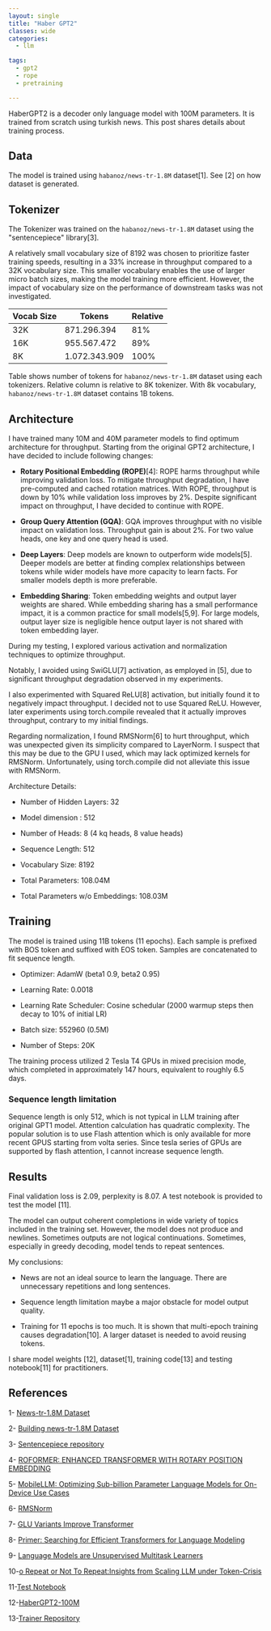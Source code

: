 ```yaml
---
layout: single
title: "Haber GPT2"
classes: wide
categories:
  - llm

tags:
  - gpt2
  - rope
  - pretraining

---
```


HaberGPT2 is a decoder only language model with 100M parameters. It is trained from scratch using turkish news. This post shares details about training process.

## Data

The model is trained using `habanoz/news-tr-1.8M` dataset[1]. See [2] on how dataset is generated.

## Tokenizer

The Tokenizer was trained on the `habanoz/news-tr-1.8M` dataset using the "sentencepiece" library[3]. 

A relatively small vocabulary size of 8192 was chosen to prioritize faster training speeds, resulting in a 33% increase in throughput compared to a 32K vocabulary size. This smaller vocabulary enables the use of larger micro batch sizes, making the model training more efficient. However, the impact of vocabulary size on the performance of downstream tasks was not investigated.

| Vocab Size | Tokens        | Relative |
|------------|---------------|----------|
| 32K        | 871.296.394   | 81%      |
| 16K        | 955.567.472   | 89%      |
| 8K         | 1.072.343.909 | 100%     |

Table shows number of tokens for `habanoz/news-tr-1.8M` dataset using each tokenizers. Relative column is relative to 8K tokenizer. With 8k vocabulary, `habanoz/news-tr-1.8M` dataset contains 1B tokens. 

## Architecture

I have trained many 10M and 40M parameter models to find optimum architecture for throughput. Starting from the original GPT2 architecture, I have decided to include following changes:

- **Rotary Positional Embedding (ROPE)**[4]: ROPE harms throughput while improving validation loss. To mitigate throughput degradation, I have pre-computed and cached rotation matrices. With ROPE, throughput is down by 10% while validation loss improves by 2%. Despite significant impact on throughput, I have decided to continue with ROPE.

- **Group Query Attention (GQA)**: GQA improves throughput with no visible impact on validation loss. Throughput gain is about 2%. For two value heads, one key and one query head is used.

- **Deep Layers**: Deep models are known to outperform wide models[5]. Deeper models are better at finding complex relationships between tokens while wider models have more capacity to learn facts. For smaller models depth is more preferable.  

- **Embedding Sharing**: Token embedding weights and output layer weights are shared. While embedding sharing has a small performance impact, it is a common practice for small models[5,9]. For large models, output layer size is negligible hence output layer is not shared with token embedding layer.


During my testing, I explored various activation and normalization techniques to optimize throughput. 

Notably, I avoided using SwiGLU[7] activation, as employed in [5], due to significant throughput degradation observed in my experiments.

I also experimented with Squared ReLU[8] activation, but initially found it to negatively impact throughput. I decided not to use Squared ReLU. However, later experiments using torch.compile revealed that it actually improves throughput, contrary to my initial findings.

Regarding normalization, I found RMSNorm[6] to hurt throughput, which was unexpected given its simplicity compared to LayerNorm. I suspect that this may be due to the GPU I used, which may lack optimized kernels for RMSNorm. Unfortunately, using torch.compile did not alleviate this issue with RMSNorm.

Architecture Details:

- Number of Hidden Layers: 32

- Model dimension : 512

- Number of Heads: 8 (4 kq heads, 8 value heads)

- Sequence Length: 512

- Vocabulary Size: 8192

- Total Parameters: 108.04M

- Total Parameters w/o Embeddings: 108.03M


## Training

The model is trained using 11B tokens (11 epochs). Each sample is prefixed with BOS token and suffixed with EOS token. Samples are concatenated to fit sequence length. 

- Optimizer: AdamW (beta1 0.9, beta2 0.95)

- Learning Rate: 0.0018

- Learning Rate Scheduler: Cosine schedular (2000 warmup steps then decay to 10% of initial LR)

- Batch size: 552960 (0.5M)

- Number of Steps: 20K


The training process utilized 2 Tesla T4 GPUs in mixed precision mode, which completed in approximately 147 hours, equivalent to roughly 6.5 days.

### Sequence length limitation

Sequence length is only 512, which is not typical in LLM training after original GPT1 model. Attention calculation has quadratic complexity. The popular solution is to use Flash attention which is only available for more recent GPUS starting from volta series. Since tesla series of GPUs are supported by flash attention, I cannot increase sequence length.

## Results

Final validation loss is 2.09, perplexity is 8.07. A test notebook is provided to test the model [11].

The model can output coherent completions in wide variety of topics included in the training set. However, the model does not produce and newlines. Sometimes outputs are not logical continuations. Sometimes, especially in greedy decoding, model tends to repeat sentences. 

My conclusions:

- News are not an ideal source to learn the language. There are unnecessary repetitions and long sentences. 

- Sequence length limitation maybe a major obstacle for model output quality.

- Training for 11 epochs is too much. It is shown that multi-epoch training causes degradation[10]. A larger dataset is needed to avoid reusing tokens. 

I share model weights [12], dataset[1], training code[13] and testing notebook[11] for practitioners.

## References

1- [News-tr-1.8M Dataset](https://huggingface.co/datasets/habanoz/news-tr-1.8M)

2- [Building news-tr-1.8M Dataset]({{site.baseurl}}/workshop/collecting-1_8_M_news_documents/)

3- [Sentencepiece repository](https://github.com/google/sentencepiece)

4- [ROFORMER: ENHANCED TRANSFORMER WITH ROTARY POSITION EMBEDDING](https://arxiv.org/pdf/2104.09864)

5- [MobileLLM: Optimizing Sub-billion Parameter Language Models for On-Device Use Cases](https://arxiv.org/pdf/2402.14905)

6- [RMSNorm](https://arxiv.org/pdf/1910.07467)

7- [GLU Variants Improve Transformer](https://arxiv.org/abs/2002.05202)

8- [Primer: Searching for Efficient Transformers for Language Modeling](https://arxiv.org/pdf/2109.08668)

9- [Language Models are Unsupervised Multitask Learners](https://cdn.openai.com/better-language-models/language_models_are_unsupervised_multitask_learners.pdf)

10-[o Repeat or Not To Repeat:Insights from Scaling LLM under Token-Crisis](https://arxiv.org/pdf/2305.13230)

11-[Test Notebook](https://github.com/habanoz/nb_gpu_trainer/blob/main/evaluate_model_100m.ipynb)

12-[HaberGPT2-100M](https://huggingface.co/habanoz/haber-gpt-2.1-100M-8k-v1.08)

13-[Trainer Repository](https://github.com/habanoz/nb_gpu_trainer)